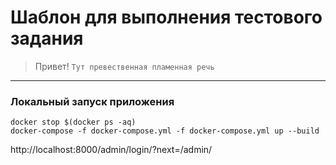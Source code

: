 # Шаблон для выполнения тестового задания

> Привет! `Тут превественная пламенная речь`

----
### Локальный запуск приложения
```shell
docker stop $(docker ps -aq)
docker-compose -f docker-compose.yml -f docker-compose.yml up --build
```

http://localhost:8000/admin/login/?next=/admin/